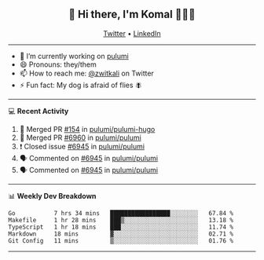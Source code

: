 <h2 align="center"> 👋 Hi there, I'm Komal 🧑🏾‍💻 </h2>
<p align="center">
    <a href="https://twitter.com/zwitkali">Twitter</a> •
    <a href="https://www.linkedin.com/in/komal-ali/">LinkedIn</a>
</p>

--------

- 🔭 I’m currently working on [pulumi](https://github.com/pulumi/pulumi)
- 😄 Pronouns: they/them
- 📫 How to reach me: [@zwitkali](https://twitter.com/zwitkali) on Twitter
- ⚡ Fun fact: My dog is afraid of flies 🪰

--------
💻 **Recent Activity**

<!--START_SECTION:activity-->
1. 🎉 Merged PR [#154](https://github.com/pulumi/pulumi-hugo/pull/154) in [pulumi/pulumi-hugo](https://github.com/pulumi/pulumi-hugo)
2. 🎉 Merged PR [#6960](https://github.com/pulumi/pulumi/pull/6960) in [pulumi/pulumi](https://github.com/pulumi/pulumi)
3. ❗️ Closed issue [#6945](https://github.com/pulumi/pulumi/issues/6945) in [pulumi/pulumi](https://github.com/pulumi/pulumi)
4. 🗣 Commented on [#6945](https://github.com/pulumi/pulumi/issues/6945) in [pulumi/pulumi](https://github.com/pulumi/pulumi)
5. 🗣 Commented on [#6945](https://github.com/pulumi/pulumi/issues/6945) in [pulumi/pulumi](https://github.com/pulumi/pulumi)
<!--END_SECTION:activity-->

--------

📊 **Weekly Dev Breakdown**
<!--START_SECTION:waka-->
```text
Go           7 hrs 34 mins   █████████████████░░░░░░░░   67.84 % 
Makefile     1 hr 28 mins    ███▒░░░░░░░░░░░░░░░░░░░░░   13.18 % 
TypeScript   1 hr 18 mins    ███░░░░░░░░░░░░░░░░░░░░░░   11.74 % 
Markdown     18 mins         ▓░░░░░░░░░░░░░░░░░░░░░░░░   02.71 % 
Git Config   11 mins         ▒░░░░░░░░░░░░░░░░░░░░░░░░   01.76 % 
```
<!--END_SECTION:waka-->

--------